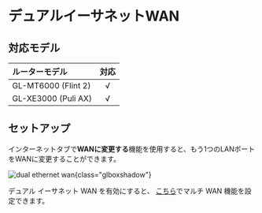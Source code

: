 # デュアルイーサネットWAN

## 対応モデル

| ルーターモデル                  | 対応      |
| :----------------------------- | :-------: |
| GL-MT6000 (Flint 2)            | √         |
| GL-XE3000 (Puli AX)            | √         |

## セットアップ

インターネットタブで**WANに変更する**機能を使用すると、もう1つのLANポートをWANに変更することができます。

![dual ethernet wan](https://static.gl-inet.com/docs/router/en/4/tutorials/dual-ethernet_wan/dual_ethernet.jpg){class="glboxshadow"}

デュアル イーサネット WAN を有効にすると、 [こちら](../interface_guide/multi-wan.md)でマルチ WAN 機能を設定できます。
